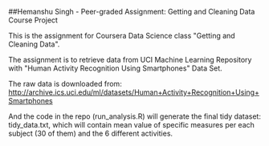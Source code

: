 
##Hemanshu Singh - Peer-graded Assignment: Getting and Cleaning Data Course Project


This is the assignment for Coursera Data Science class "Getting and Cleaning Data".

The assignment is to retrieve data from UCI Machine Learning Repository with "Human Activity Recognition Using Smartphones" Data Set.

The raw data is downloaded from: http://archive.ics.uci.edu/ml/datasets/Human+Activity+Recognition+Using+Smartphones

And the code in the repo (run_analysis.R) will generate the final tidy dataset: tidy_data.txt, which will contain mean value of specific measures per each subject (30 of them) and the 6 different activities.
